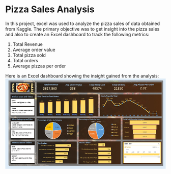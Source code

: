 # Pizza Sales Analysis

In this project, excel was used to analyze the pizza sales of data obtained from Kaggle. The primary objective was to get insight into the pizza sales and also to create an Excel dashboard to track the following metrics:
1.	Total Revenue
2.	Average order value
3.	Total pizza sold
4.	Total orders
5.	Average pizzas per order

Here is an Excel dashboard showing the insight gained from the analysis:
![Dashboard](https://github.com/Teitey77/Pizza-Sales-Analysis-Project/blob/main/Screenshot%202023-12-09%20135134.png)
